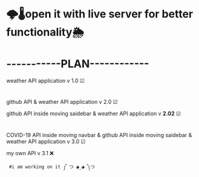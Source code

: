 # 🌩️🌡️open it with live server for  better functionality🌦
# -----------PLAN------------    
weather API application v 1.0 ☑
#       
github API & weather API application v 2.0 ☑
        
 github API inside moving saidebar & weather API application v <b><strong>2.02</strong></b> ☑
 #
 COVID-19  API inside  moving navbar & github API inside moving saidebar & weather API application v 3.0 ☑

  my own API  v 3.1 ❌
  
     #i am working on it ༼ つ ◕_◕ ༽つ
  

 
